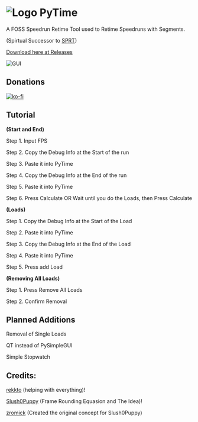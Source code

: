 # ![Logo](https://i.imgur.com/IHAMCx3.png)  PyTime
A FOSS Speedrun Retime Tool used to Retime Speedruns with Segments.

(Spirtual Successor to [SPRT](https://github.com/Slush0Puppy/retime))

[Download here at Releases](https://github.com/ConnerConnerConner/PyTime/releases/)


![GUI](https://cdn.discordapp.com/attachments/950210350060544030/1019357922658111548/PyTime.png)

## Donations
[![ko-fi](https://ko-fi.com/img/githubbutton_sm.svg)](https://ko-fi.com/O5O3F0OJN)


## Tutorial


**(Start and End)**

Step 1. Input FPS

Step 2. Copy the Debug Info at the Start of the run

Step 3. Paste it into PyTime

Step 4. Copy the Debug Info at the End of the run

Step 5. Paste it into PyTime

Step 6. Press Calculate OR Wait until you do the Loads, then Press Calculate

**(Loads)**

Step 1. Copy the Debug Info at the Start of the Load

Step 2. Paste it into PyTime

Step 3. Copy the Debug Info at the End of the Load

Step 4. Paste it into PyTime

Step 5. Press add Load

**(Removing All Loads)**

Step 1. Press Remove All Loads

Step 2. Confirm Removal

## Planned Additions


Removal of Single Loads

QT instead of PySimpleGUI

Simple Stopwatch

## Credits:

[rekkto](https://github.com/rekkto) (helping with everything)!

[Slush0Puppy](https://github.com/Slush0Puppy) (Frame Rounding Equasion and The Idea)!

[zromick](https://github.com/zromick) (Created the original concept for Slush0Puppy)
